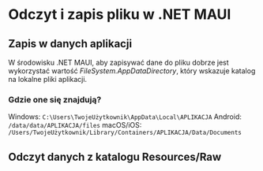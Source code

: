 # Odczyt i zapis pliku w .NET MAUI

## Zapis w danych aplikacji

W środowisku .NET MAUI, aby zapisywać dane do pliku dobrze jest wykorzystać wartość *FileSystem.AppDataDirectory*, który wskazuje katalog na lokalne pliki aplikacji.

### Gdzie one się znajdują?

Windows: `C:\Users\TwojeUżytkownik\AppData\Local\APLIKACJA`
Android: `/data/data/APLIKACJA/files`
macOS/iOS: `/Users/TwojeUżytkownik/Library/Containers/APLIKACJA/Data/Documents`

## Odczyt danych z katalogu Resources/Raw

